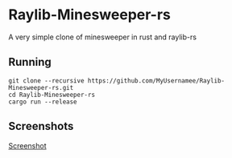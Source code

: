 # Raylib-Minesweeper-rs

A very simple clone of minesweeper in rust and raylib-rs

## Running 

```
git clone --recursive https://github.com/MyUsernamee/Raylib-Minesweeper-rs.git
cd Raylib-Minesweeper-rs
cargo run --release
```

## Screenshots
[Screenshot](images/game_capture.PNG)